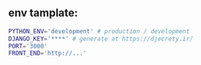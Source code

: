 ## env tamplate:

```bash
PYTHON_ENV='development' # production / development
DJANGO_KEY='****' # generate at https://djecrety.ir/
PORT='3000'
FRONT_END='http://...'
```
